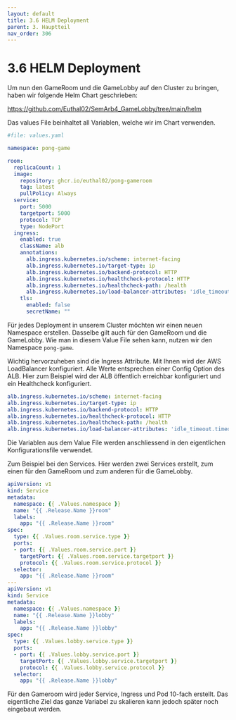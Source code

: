 ```yaml
---
layout: default
title: 3.6 HELM Deployment
parent: 3. Hauptteil
nav_order: 306
---
```


# 3.6 HELM Deployment

Um nun den GameRoom und die GameLobby auf den Cluster zu bringen, haben wir folgende Helm Chart geschrieben:

<https://github.com/Euthal02/SemArb4_GameLobby/tree/main/helm>

Das values File beinhaltet all Variablen, welche wir im Chart verwenden.

```yaml
#file: values.yaml

namespace: pong-game

room:
  replicaCount: 1
  image:
    repository: ghcr.io/euthal02/pong-gameroom
    tag: latest
    pullPolicy: Always
  service:
    port: 5000
    targetport: 5000
    protocol: TCP
    type: NodePort
  ingress:
    enabled: true
    className: alb
    annotations:
      alb.ingress.kubernetes.io/scheme: internet-facing
      alb.ingress.kubernetes.io/target-type: ip
      alb.ingress.kubernetes.io/backend-protocol: HTTP
      alb.ingress.kubernetes.io/healthcheck-protocol: HTTP
      alb.ingress.kubernetes.io/healthcheck-path: /health
      alb.ingress.kubernetes.io/load-balancer-attributes: 'idle_timeout.timeout_seconds=3600'
    tls: 
      enabled: false
      secretName: ""
```

Für jedes Deployment in unserem Cluster möchten wir einen neuen Namespace erstellen. Dasselbe gilt auch für den GameRoom und die GameLobby. Wie man in diesem Value File sehen kann, nutzen wir den Namespace ``pong-game``.

Wichtig hervorzuheben sind die Ingress Attribute. Mit Ihnen wird der AWS LoadBalancer konfiguriert. Alle Werte entsprechen einer Config Option des ALB. Hier zum Beispiel wird der ALB öffentlich erreichbar konfiguriert und ein Healthcheck konfiguriert.

```yaml
alb.ingress.kubernetes.io/scheme: internet-facing
alb.ingress.kubernetes.io/target-type: ip
alb.ingress.kubernetes.io/backend-protocol: HTTP
alb.ingress.kubernetes.io/healthcheck-protocol: HTTP
alb.ingress.kubernetes.io/healthcheck-path: /health
alb.ingress.kubernetes.io/load-balancer-attributes: 'idle_timeout.timeout_seconds=3600'
```

Die Variablen aus dem Value File werden anschliessend in den eigentlichen Konfigurationsfile verwendet.

Zum Beispiel bei den Services. Hier werden zwei Services erstellt, zum einen für den GameRoom und zum anderen für die GameLobby.

```yaml
apiVersion: v1
kind: Service
metadata:
  namespace: {{ .Values.namespace }}
  name: "{{ .Release.Name }}room"
  labels:
    app: "{{ .Release.Name }}room"
spec:
  type: {{ .Values.room.service.type }}
  ports:
  - port: {{ .Values.room.service.port }}
    targetPort: {{ .Values.room.service.targetport }}
    protocol: {{ .Values.room.service.protocol }}
  selector:
    app: "{{ .Release.Name }}room"
---
apiVersion: v1
kind: Service
metadata:
  namespace: {{ .Values.namespace }}
  name: "{{ .Release.Name }}lobby"
  labels:
    app: "{{ .Release.Name }}lobby"
spec:
  type: {{ .Values.lobby.service.type }}
  ports:
  - port: {{ .Values.lobby.service.port }}
    targetPort: {{ .Values.lobby.service.targetport }}
    protocol: {{ .Values.lobby.service.protocol }}
  selector:
    app: "{{ .Release.Name }}lobby"
```

Für den Gameroom wird jeder Service, Ingress und Pod 10-fach erstellt. Das eigentliche Ziel das ganze Variabel zu skalieren kann jedoch später noch eingebaut werden.
